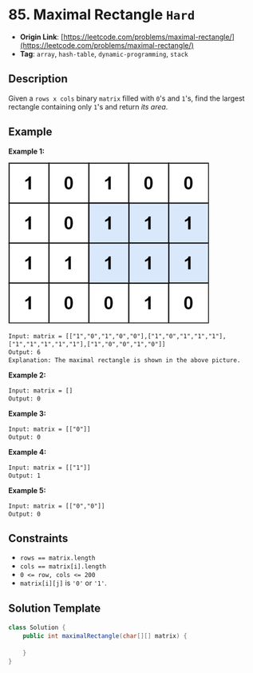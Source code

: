 # 85. Maximal Rectangle `Hard`

- **Origin Link**: [https://leetcode.com/problems/maximal-rectangle/](https://leetcode.com/problems/maximal-rectangle/)
- **Tag**: `array`, `hash-table`, `dynamic-programming`, `stack`


## Description

Given a `rows x cols` binary `matrix` filled with `0`'s and `1`'s, find the largest rectangle containing only `1`'s and return *its area*.


## Example

**Example 1:**

![](./maximal.jpg)

```
Input: matrix = [["1","0","1","0","0"],["1","0","1","1","1"],["1","1","1","1","1"],["1","0","0","1","0"]]
Output: 6
Explanation: The maximal rectangle is shown in the above picture.
```

**Example 2:**

```
Input: matrix = []
Output: 0
```

**Example 3:**

```
Input: matrix = [["0"]]
Output: 0
```

**Example 4:**

```
Input: matrix = [["1"]]
Output: 1
```

**Example 5:**

```
Input: matrix = [["0","0"]]
Output: 0
```


## Constraints

- `rows == matrix.length`
- `cols == matrix[i].length`
- `0 <= row, cols <= 200`
- `matrix[i][j]` is `'0'` or `'1'`.


## Solution Template

```java
class Solution {
    public int maximalRectangle(char[][] matrix) {
        
    }
}
```
